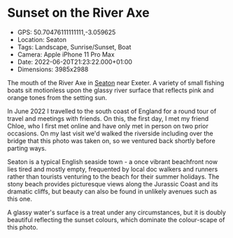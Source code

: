 # Sunset on the River Axe

- GPS: 50.70476111111111,-3.059625
- Location: Seaton
- Tags: Landscape, Sunrise/Sunset, Boat
- Camera: Apple iPhone 11 Pro Max
- Date: 2022-06-20T21:23:22.000+01:00
- Dimensions: 3985x2988

The mouth of the River Axe in [Seaton](https://en.wikipedia.org/wiki/Seaton,_Devon) near Exeter. A variety of small fishing boats sit motionless upon the glassy river surface that reflects pink and orange tones from the setting sun.

In June 2022 I travelled to the south coast of England for a round tour of travel and meetings with friends. On this, the first day, I met my friend Chloe, who I first met online and have only met in person on two prior occasions. On my last visit we'd walked the riverside including over the bridge that this photo was taken on, so we ventured back shortly before parting ways.

Seaton is a typical English seaside town - a once vibrant beachfront now lies tired and mostly empty, frequented by local doc walkers and runners rather than tourists venturing to the beach for their summer holidays. The stony beach provides picturesque views along the Jurassic Coast and its dramatic cliffs, but beauty can also be found in unlikely avenues such as this one.

A glassy water's surface is a treat under any circumstances, but it is doubly beautiful reflecting the sunset colours, which dominate the colour-scape of this photo.

